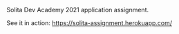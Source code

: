 Solita Dev Academy 2021 application assignment.

See it in action:
https://solita-assignment.herokuapp.com/
